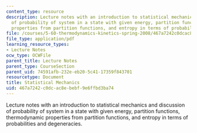 ```yaml
---
content_type: resource
description: Lecture notes with an introduction to statistical mechanics and discussion
  of probability of system in a state with given energy, partition functions, thermodynamic
  properties from partition functions, and entropy in terms of probabilities and degeneracies.
file: /courses/5-60-thermodynamics-kinetics-spring-2008/467a7242c0dcac8ebebf9e6ffbd3ba74_lec_24.pdf
file_type: application/pdf
learning_resource_types:
- Lecture Notes
ocw_type: OCWFile
parent_title: Lecture Notes
parent_type: CourseSection
parent_uid: 74591afb-232e-eb20-5c41-17359f843701
resourcetype: Document
title: Statistical Mechanics
uid: 467a7242-c0dc-ac8e-bebf-9e6ffbd3ba74
---
```

Lecture notes with an introduction to statistical mechanics and discussion of probability of system in a state with given energy, partition functions, thermodynamic properties from partition functions, and entropy in terms of probabilities and degeneracies.

